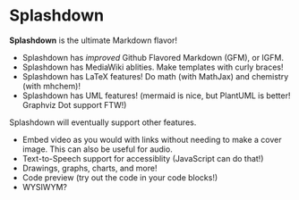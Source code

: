 # Splashdown

**Splashdown** is the ultimate Markdown flavor!

* Splashdown has *improved* Github Flavored Markdown (GFM), or IGFM.
* Splashdown has MediaWiki ablities. Make templates with curly braces!
* Splashdown has LaTeX features! Do math (with MathJax) and chemistry (with mhchem)!
* Splashdown has UML features! (mermaid is nice, but PlantUML is better! Graphviz Dot support FTW!)

Splashdown will eventually support other features.
* Embed video as you would with links without needing to make a cover image. This can also be useful for audio.
* Text-to-Speech support for accessiblity (JavaScript can do that!)
* Drawings, graphs, charts, and more!
* Code preview (try out the code in your code blocks!)
* WYSIWYM?
